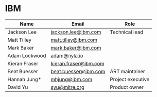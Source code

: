 # IBM

| Name | Email | Role |
| ---- | ----- | ---- |
| Jackson Lee | jackson.lee@ibm.com | Technical lead |
| Matt Tilley | matt.tilley@ibm.com | |
| Mark Baker | mark.baker@ibm.com | |
| Adam Lockwood | adam@nyla.io | | 
| Kieran Fraser | kieran.fraser@ibm.com | |
| Beat Buesser | beat.buesser@ibm.com | ART maintainer |
| Hannah Jung* | mhjung@ibm.com | Project executive |
| David Yu | syu@mitre.org | Product owner |